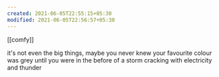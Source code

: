```yaml
---
created: 2021-06-05T22:55:15+05:30
modified: 2021-06-05T22:56:57+05:30
---
```

[[comfy]]

it's not even the big things, 
maybe you never knew your favourite colour was grey until you were in the before of a storm cracking with electricity and thunder 
